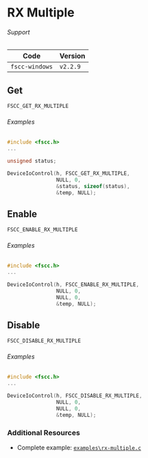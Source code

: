# RX Multiple

###### Support
| Code           | Version
| -------------- | --------
| `fscc-windows` | `v2.2.9` 


## Get
```c
FSCC_GET_RX_MULTIPLE
```

###### Examples
```c
#include <fscc.h>
...

unsigned status;

DeviceIoControl(h, FSCC_GET_RX_MULTIPLE, 
                NULL, 0, 
                &status, sizeof(status), 
                &temp, NULL);
```


## Enable
```c
FSCC_ENABLE_RX_MULTIPLE
```

###### Examples
```c
#include <fscc.h>
...

DeviceIoControl(h, FSCC_ENABLE_RX_MULTIPLE, 
                NULL, 0, 
                NULL, 0, 
                &temp, NULL);
```


## Disable
```c
FSCC_DISABLE_RX_MULTIPLE
```

###### Examples
```c
#include <fscc.h>
...

DeviceIoControl(h, FSCC_DISABLE_RX_MULTIPLE, 
                NULL, 0, 
                NULL, 0, 
                &temp, NULL);
```


### Additional Resources
- Complete example: [`examples\rx-multiple.c`](https://github.com/commtech/fscc-windows/blob/master/examples/rx-multiple.c)
